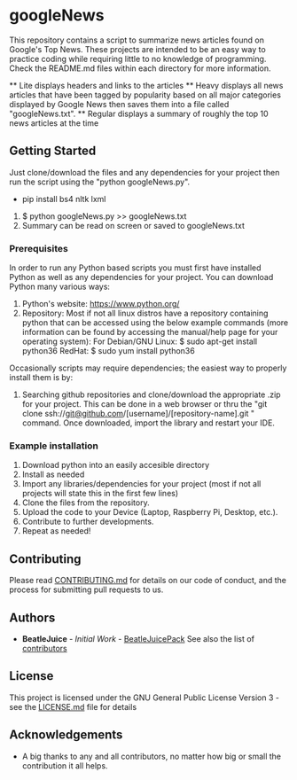  # googleNews

This repository contains a script to summarize news articles found on Google's Top News.
These projects are intended to be an easy way to practice coding while requiring little to no knowledge of programming.
Check the README.md files within each directory for more information.

** Lite displays headers and links to the articles
** Heavy displays all news articles that have been tagged by popularity based on all major categories displayed by Google News then saves them into a file called "googleNews.txt".
** Regular displays a summary of roughly the top 10 news articles at the time

## Getting Started

Just clone/download the files and any dependencies for your project then run the script using the "python googleNews.py".

- pip install bs4 nltk lxml

1. $ python googleNews.py >> googleNews.txt
2. Summary can be read on screen or saved to googleNews.txt

### Prerequisites

In order to run any Python based scripts you must first have installed Python as well as any dependencies for your project.
You can download Python many various ways:
1. Python's website: https://www.python.org/
2. Repository: Most if not all linux distros have a repository containing python that can be accessed using the below
example commands (more information can be found by accessing the manual/help page for your operating system):
For Debian/GNU Linux: $ sudo apt-get install python36
RedHat: $ sudo yum install python36

Occasionally scripts may require dependencies; the easiest way to properly install them is by:
1. Searching github repositories and clone/download the appropriate .zip for your project.  This can be done in a web browser
or thru the "git clone ssh://git@github.com/[username]/[repository-name].git	" command.  Once downloaded, import the library
and restart your IDE.

### Example installation

1. Download python into an easily accesible directory
2. Install as needed
3. Import any libraries/dependencies for your project (most if not all projects will state this in the first few lines)
4. Clone the files from the repository.
5. Upload the code to your Device (Laptop, Raspberry Pi, Desktop, etc.).
6. Contribute to further developments.
7. Repeat as needed!

## Contributing

Please read [CONTRIBUTING.md](https://gist.github.com/BeatleJuicePack/47204bcc706e0e0c9e11d80e267f3d29) for details on our
code of conduct, and the process for submitting pull requests to us.

## Authors

* **BeatleJuice** - *Initial Work* - [BeatleJuicePack](https://github.com/BeatleJuicePack)
See also the list of [contributors](https://github.com/BeatleJuicePack/Arduino-Projects/contributors)

## License

This project is licensed under the GNU General Public License Version 3 - see the [LICENSE.md](LICENSE.md) file for details

## Acknowledgements

* A big thanks to any and all contributors, no matter how big or small the contribution it all helps.
